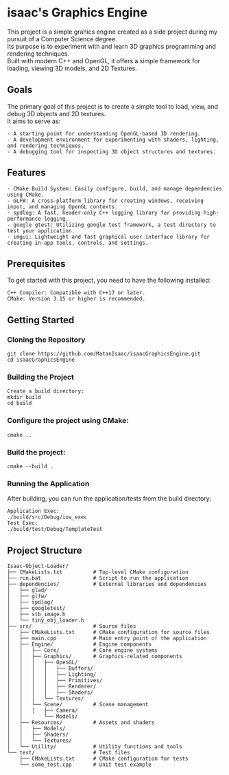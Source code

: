 # isaac's Graphics Engine

This project is a simple grahics engine created as a side project during my pursuit of a Computer Science degree.                            
Its purpose is to experiment with and learn 3D graphics programming and rendering techniques.                               
Built with modern C++ and OpenGL, it offers a simple framework for loading, viewing 3D models, and 2D Textures.

## Goals

The primary goal of this project is to create a simple tool to load, view, and debug 3D objects and 2D textures.    
It aims to serve as:

    - A starting point for understanding OpenGL-based 3D rendering.
    - A development environment for experimenting with shaders, lighting, and rendering techniques.
    - A debugging tool for inspecting 3D object structures and textures.

## Features

    - CMake Build System: Easily configure, build, and manage dependencies using CMake.
    - GLFW: A cross-platform library for creating windows, receiving input, and managing OpenGL contexts.
    - spdlog: A fast, header-only C++ logging library for providing high-performance logging.
    - google gtest: Utilizing google test framework, a test directory to test your application.
    - imgui: Lightweight and fast graphical user interface library for creating in-app tools, controls, and settings.

## Prerequisites

To get started with this project, you need to have the following installed:

    C++ Compiler: Compatible with C++17 or later.
    CMake: Version 3.15 or higher is recommended.

## Getting Started
### Cloning the Repository

    git clone https://github.com/MatanIsaac/isaacGraphicsEngine.git
    cd isaacGraphicsEngine
    
### Building the Project

    Create a build directory:
    mkdir build
    cd build

### Configure the project using CMake:

    cmake ..

### Build the project:

    cmake --build .

### Running the Application

After building, you can run the application/tests from the build directory:

    Application Exec:
    ./build/src/Debug/iov_exec
    Test Exec:
    ./build/test/Debug/TemplateTest

## Project Structure

    Isaac-Object-Loader/
    ├── CMakeLists.txt          # Top-level CMake configuration
    ├── run.bat                 # Script to run the application
    ├── dependencies/           # External libraries and dependencies
    │   ├── glad/
    │   ├── glfw/
    │   ├── spdlog/
    │   ├── googletest/
    │   ├── stb_image.h
    │   └── tiny_obj_loader.h
    ├── src/                    # Source files
    │   ├── CMakeLists.txt      # CMake configuration for source files
    │   ├── main.cpp            # Main entry point of the application
    │   ├── Engine/             # Engine components
    │   │   ├── Core/           # Core engine systems
    │   │   ├── Graphics/       # Graphics-related components
    │   │   │   ├── OpenGL/
    │   │   │   │   ├── Buffers/
    │   │   │   │   ├── Lighting/
    │   │   │   │   ├── Primitives/
    │   │   │   │   ├── Renderer/
    │   │   │   │   ├── Shaders/
    │   │   │   └── Textures/
    │   │   └── Scene/          # Scene management
    │   │   │   ├── Camera/
    │   │       └── Models/
    │   ├── Resources/          # Assets and shaders
    │   │   ├── Models/
    │   │   ├── Shaders/
    │   │   └── Textures/
    │   └── Utility/            # Utility functions and tools
    └── test/                   # Test files
        ├── CMakeLists.txt      # CMake configuration for tests
        └── some_test.cpp       # Unit test example


